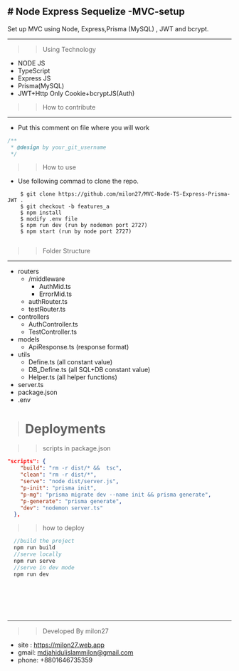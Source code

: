 ## # Node Express Sequelize -MVC-setup

Set up MVC using Node, Express,Prisma (MySQL) , JWT and bcrypt.
___ 

>> Using Technology
 * NODE JS 
 * TypeScript
 * Express JS
 * Prisma(MySQL)
 * JWT+Http Only Cookie+bcryptJS(Auth)

>> How to contribute
___
* Put this comment on file where you will work
```javascript
/**
 * @design by your_git_username
 */
```
>> How to use
* Use following commad to clone the repo.

```
    $ git clone https://github.com/milon27/MVC-Node-TS-Express-Prisma-JWT .
    $ git checkout -b features_a
    $ npm install
    $ modify .env file 
    $ npm run dev (run by nodemon port 2727)
    $ npm start (run by node port 2727)
    
```


>> Folder Structure
___
 * routers
    * /middleware
        * AuthMid.ts
        * ErrorMid.ts
    * authRouter.ts
    * testRouter.ts
 * controllers
   * AuthController.ts
   * TestController.ts
 * models
   * ApiResponse.ts (response format)
 * utils
   * Define.ts (all constant value)
   * DB_Define.ts (all SQL+DB constant value)
   * Helper.ts (all helper functions)
 * server.ts
 * package.json
 * .env

># Deployments

>> scripts in package.json
```json
"scripts": {
    "build": "rm -r dist/* &&  tsc",
    "clean": "rm -r dist/*",
    "serve": "node dist/server.js",
    "p-init": "prisma init",
    "p-mg": "prisma migrate dev --name init && prisma generate",
    "p-generate": "prisma generate",
    "dev": "nodemon server.ts"
  },

```

>> how to deploy

```javascript
  //build the project
  npm run build
  //serve locally
  npm run serve 
  //serve in dev mode
  npm run dev
```



<br/><br/><br/><br/>
___

>> Developed By milon27
* site : https://milon27.web.app
* gmail: mdjahidulislammilon@gmail.com
* phone: +8801646735359
